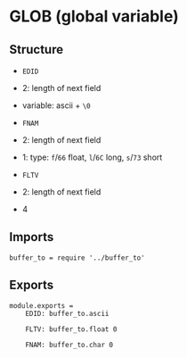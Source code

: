# GLOB (global variable)

## Structure

- `EDID`

- 2: length of next field

- variable: ascii + `\0`

- `FNAM`

- 2: length of next field

- 1: type: `f`/`66` float, `l`/`6C` long, `s`/`73` short

- `FLTV`

- 2: length of next field

- 4


## Imports

	buffer_to = require '../buffer_to'


## Exports

	module.exports =
		EDID: buffer_to.ascii

		FLTV: buffer_to.float 0

		FNAM: buffer_to.char 0
